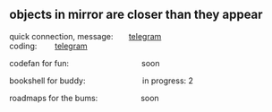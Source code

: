 

## objects in mirror are closer than they appear

quick connection, message:&emsp;&emsp;<a href="https://t.me/zuekveer">telegram</a><br>
coding: &emsp;&emsp;<a href="https://t.me/borntodiewieder">telegram</a><br>

codefan for fun:&emsp;&emsp;&emsp;&emsp;&emsp;&emsp;&emsp;&emsp;&emsp;&#32;soon

bookshell for buddy:&emsp;&emsp;&emsp;&emsp;&emsp;&emsp;&emsp;&#32;in progress: 2

roadmaps for the bums:&emsp;&emsp;&emsp;&emsp;&emsp;&ensp;soon
